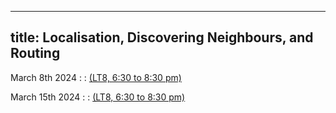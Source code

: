 
---
title: Localisation, Discovering Neighbours, and Routing 
---

March 8th 2024
: [](#)
  : [(LT8, 6:30 to 8:30 pm)](#)


March 15th 2024
: [](#)
  : [(LT8, 6:30 to 8:30 pm)](#)







